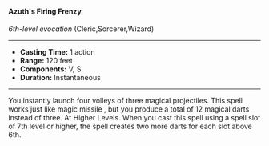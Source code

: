 #### Azuth's Firing Frenzy
*6th-level evocation* (Cleric,Sorcerer,Wizard)
___
- **Casting Time:** 1 action
- **Range:** 120 feet
- **Components:** V, S
- **Duration:** Instantaneous
---
You instantly launch four volleys of three magical
projectiles. This spell works just like magic missile ,
but you produce a total of 12 magical darts instead
of three.
At Higher Levels. When you cast this spell using
a spell slot of 7th level or higher, the spell creates
two more darts for each slot above 6th.
